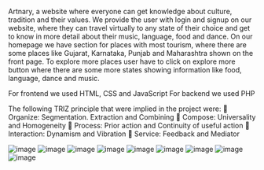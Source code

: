 Artnary, a website where everyone can get knowledge about culture, tradition and their values. We provide the user with login and signup on our website, where they can travel virtually to any state of their choice and get to know in more detail about their music, language, food and dance. On our homepage we have section for places with most tourism, where there are some places like Gujarat, Karnataka, Punjab and Maharashtra shown on the front page. To explore more places user have to click on explore more button where there are some more states showing information like food, language, dance and music.

For frontend we used HTML, CSS and JavaScript
For backend we used PHP

The following TRIZ principle that were implied in the project were: 
 Organize: Segmentation. Extraction and Combining 
 Compose: Universality and Homogeneity 
 Process: Prior action and Continuity of useful action
 Interaction: Dynamism and Vibration 
 Service: Feedback and Mediator

![image](https://github.com/user-attachments/assets/b928fb72-b3b9-4832-947f-7fe25a000354)
![image](https://github.com/user-attachments/assets/cd833a8f-8758-4e6a-8c90-78395bf92a8e)
![image](https://github.com/user-attachments/assets/678fb7c4-cbfd-43ec-b108-428c61a168de)
![image](https://github.com/user-attachments/assets/9bb3c14b-c507-4728-a013-ecd61a782135)
![image](https://github.com/user-attachments/assets/7b657633-fd18-4236-95e1-00b261957035)
![image](https://github.com/user-attachments/assets/3b018c97-60cb-4a49-87b8-73e6a8eb4e2f)
![image](https://github.com/user-attachments/assets/eb6c0fa5-78ef-4b49-bbb7-53e06e1a3200)
![image](https://github.com/user-attachments/assets/8c81ef29-fcd5-4c5f-8933-32e4f26ac290)
![image](https://github.com/user-attachments/assets/3864e9ca-f800-47ec-8f59-d7ed80bfa63c)


